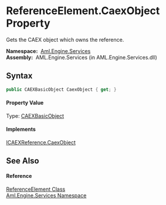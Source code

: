 ReferenceElement.CaexObject Property
====================================
Gets the CAEX object which owns the reference.

  **Namespace:**  [Aml.Engine.Services][1]  
  **Assembly:**  AML.Engine.Services (in AML.Engine.Services.dll)

Syntax
------

```csharp
public CAEXBasicObject CaexObject { get; }
```

#### Property Value
Type: [CAEXBasicObject][2]
#### Implements
[ICAEXReference.CaexObject][3]  


See Also
--------

#### Reference
[ReferenceElement Class][4]  
[Aml.Engine.Services Namespace][1]  

[1]: ../README.md
[2]: ../../Aml.Engine.CAEX/CAEXBasicObject/README.md
[3]: ../../Aml.Engine.Services.Interfaces/ICAEXReference/CaexObject.md
[4]: README.md
[5]: https://www.automationml.org
[6]: ../../icons/logoShade.png